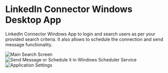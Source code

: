 # LinkedIn Connector Windows Desktop App
LinkedIn Connector Windows App to login and search users as per your provided search criteria. It also allows to schedule the connection and send message functionality.

![Main Search Screen](https://github.com/imyounas/LinkedIn.Connector.Win.App/blob/master/1.PNG "Main Search Screen")
![Send Message or Schedule it in Windows Scheduler Service](https://github.com/imyounas/LinkedIn.Connector.Win.App/blob/master/2.PNG "Send Message or Schedule it in Windows Scheduler Service")
![Application Settings](https://github.com/imyounas/LinkedIn.Connector.Win.App/blob/master/3.PNG "Application Settings")
